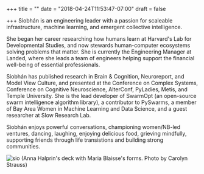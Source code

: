+++
title = ""
date = "2018-04-24T11:53:47-07:00"
draft = false

+++
Siobhán is an engineering leader with a passion for scaleable infrastructure, 
machine learning, and emergent collective intelligence.

She began her career researching how humans learn at Harvard's Lab for
Developmental Studies, and now stewards human-computer ecosystems 
solving problems that matter. She is currently the Engineering Manager at Landed, 
where she leads a team of engineers helping support the financial well-being of 
essential professionals.

Siobhán has published research in Brain & Cognition, Neuroreport, and
Model View Culture, and presented at the Conference on Complex Systems,
Conference on Cognitive Neuroscience, AlterConf, PyLadies, Metis, and
Temple University. She is the lead developer of SwarmOpt (an open-source swarm 
intelligence algorithm library), a contributor to PySwarms, a member of Bay Area 
Women in Machine Learning and Data Science, and a guest researcher at Slow Research Lab.

Siobhán enjoys powerful conversations, championing women/NB-led ventures, 
dancing, laughing, enjoying delicious food, grieving mindfully, supporting 
friends through life transistions and building strong communities.

![sio](skc_blaisse.jpg)
(Anna Halprin's deck with Maria Blaisse's forms. Photo by Carolyn Strauss)
